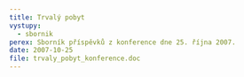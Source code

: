 ```yaml
---
title: Trvalý pobyt
vystupy:
  - sbornik
perex: Sborník příspěvků z konference dne 25. října 2007.
date: 2007-10-25
file: trvaly_pobyt_konference.doc
---
```

